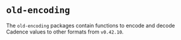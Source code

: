 # `old-encoding`

The `old-encoding` packages contain functions to encode and decode Cadence values to other formats from `v0.42.10`.
